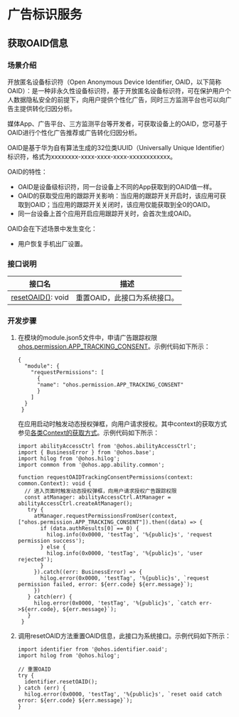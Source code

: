 # 广告标识服务

## 获取OAID信息


### 场景介绍

开放匿名设备标识符（Open Anonymous Device Identifier, OAID，以下简称OAID）：是一种非永久性设备标识符，基于开放匿名设备标识符，可在保护用户个人数据隐私安全的前提下，向用户提供个性化广告，同时三方监测平台也可以向广告主提供转化归因分析。

媒体App、广告平台、三方监测平台等开发者，可获取设备上的OAID，您可基于OAID进行个性化广告推荐或广告转化归因分析。

OAID是基于华为自有算法生成的32位类UUID（Universally Unique Identifier）标识符，格式为xxxxxxxx-xxxx-xxxx-xxxx-xxxxxxxxxxxx。

OAID的特性：
- OAID是设备级标识符，同一台设备上不同的App获取到的OAID值一样。
- OAID的获取受应用的跟踪开关影响：当应用的跟踪开关开启时，该应用可获取到OAID；当应用的跟踪开关关闭时，该应用仅能获取到全0的OAID。
- 同一台设备上首个应用开启应用跟踪开关时，会首次生成OAID。

OAID会在下述场景中发生变化：
- 用户恢复手机出厂设置。

### 接口说明

| 接口名 | 描述 |
| -------- | -------- |
| [resetOAID()](../../reference/apis-ads-kit/js-apis-oaid-sys.md#identifierresetoaid):&nbsp;void | 重置OAID，此接口为系统接口。 |


### 开发步骤

1. 在模块的module.json5文件中，申请广告跟踪权限[ohos.permission.APP_TRACKING_CONSENT](../../security/AccessToken/permissions-for-all.md#ohospermissionapp_tracking_consent)。示例代码如下所示：
   ```
   {
     "module": {
       "requestPermissions": [
         {
         "name": "ohos.permission.APP_TRACKING_CONSENT"
         }
       ]
     }
    }
   ```

   在应用启动时触发动态授权弹框，向用户请求授权。其中context的获取方式参见[各类Context的获取方式](../../application-models/application-context-stage.md)。示例代码如下所示：
   ```
   import abilityAccessCtrl from '@ohos.abilityAccessCtrl';
   import { BusinessError } from '@ohos.base';
   import hilog from '@ohos.hilog';
   import common from '@ohos.app.ability.common';
   
   function requestOAIDTrackingConsentPermissions(context: common.Context): void {
     // 进入页面时触发动态授权弹框，向用户请求授权广告跟踪权限
     const atManager: abilityAccessCtrl.AtManager = abilityAccessCtrl.createAtManager();
      try {
        atManager.requestPermissionsFromUser(context, ["ohos.permission.APP_TRACKING_CONSENT"]).then((data) => {
          if (data.authResults[0] == 0) {
            hilog.info(0x0000, 'testTag', '%{public}s', 'request permission success');
          } else {
            hilog.info(0x0000, 'testTag', '%{public}s', 'user rejected');
          }
        }).catch((err: BusinessError) => {
          hilog.error(0x0000, 'testTag', '%{public}s', `request permission failed, error: ${err.code} ${err.message}`);
        })
      } catch(err) {
        hilog.error(0x0000, 'testTag', '%{public}s', `catch err->${err.code}, ${err.message}`);
      }
    }
   ```
   
2. 调用resetOAID方法重置OAID信息，此接口为系统接口。示例代码如下所示：
   ```
   import identifier from '@ohos.identifier.oaid';
   import hilog from '@ohos.hilog'; 
   
   // 重置OAID
   try {
     identifier.resetOAID();
   } catch (err) {
     hilog.error(0x0000, 'testTag', '%{public}s', `reset oaid catch error: ${err.code} ${err.message}`);
   }
   ```
